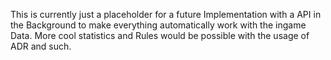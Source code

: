 This is currently just a placeholder for a future Implementation with a API in the Background to make everything automatically work with the ingame Data. More cool statistics and Rules would be possible with the usage of ADR and such.